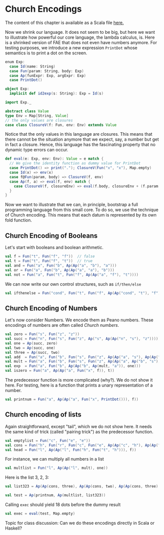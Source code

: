 # Church Encodings

The content of this chapter is available as a Scala file [here.](./church-encoding.scala)

Now we shrink our language. It does not seem to be big, but here we want to illustrate how powerful our core language,
the lambda calculus, is. Here is a shrinked version of FAE that does not even have numbers anymore. For testing purposes,
we introduce a new expression ``PrintDot`` whose semantics is to print a dot on the screen.

```scala mdoc
enum Exp:
  case Id(name: String)
  case Fun(param: String, body: Exp)
  case Ap(funExpr: Exp, argExpr: Exp)
  case PrintDot()

object Exp:
  implicit def id2exp(s: String): Exp = Id(s)

import Exp._

abstract class Value
type Env = Map[String, Value]
// the only values are closures
case class ClosureV(f: Fun, env: Env) extends Value
```

Notice that the only values in this language are closures. This means that there cannot be the situation anymore that we expect,
say, a number but get in fact a closure. Hence, this language has the fascinating property that  no dynamic type errors can occur.

```scala mdoc
def eval(e: Exp, env: Env): Value = e match {
  // We give the identity function as dummy value for PrintDot
  case PrintDot() => print("."); ClosureV(Fun("x", "x"), Map.empty)
  case Id(x) => env(x)
  case f@Fun(param, body) => ClosureV(f, env)
  case Ap(f, a) => eval(f, env) match {
    case ClosureV(f, closureEnv) => eval(f.body, closureEnv + (f.param -> eval(a, env)))
  }
}
```

Now we want to illustrate that we can, in principle, bootstrap a full programming language from this small core.
To do so, we use the technique of Church encoding. This means that each datum is represented by its own fold function.

## Church Encoding of Booleans

Let's start with booleans and boolean arithmetic.

```scala mdoc:silent
val f = Fun("t", Fun("f", "f"))  // false
val t = Fun("t", Fun("f", "t"))  // true
val and = Fun("a", Fun("b", Ap(Ap("a", "b"), "a")))
val or = Fun("a", Fun("b", Ap(Ap("a", "a"), "b")))
val not = Fun("a", Fun("t", Fun("f", Ap(Ap("a", "f"), "t"))))
```

We can now write our own control structures, such as ``if/then/else``

```scala mdoc:silent
val ifthenelse = Fun("cond", Fun("t", Fun("f", Ap(Ap("cond", "t"), "f"))))
```

## Church Encoding of Numbers

Let's now consider Numbers. We encode them as Peano numbers. These encodings of numbers are often called _Church numbers_.

```scala mdoc:silent
val zero = Fun("s", Fun("z", "z"))
val succ = Fun("n", Fun("s", Fun("z", Ap("s", Ap(Ap("n", "s"), "z")))))
val one = Ap(succ, zero)
val two = Ap(succ, one)
val three = Ap(succ, two)
val add  = Fun("a", Fun("b", Fun("s", Fun("z", Ap(Ap("a", "s"), Ap(Ap("b", "s"), "z"))))))
val mult = Fun("a", Fun("b", Fun("s", Fun("z", Ap(Ap("a", Ap("b", "s")), "z")))))
val exp  = Fun("a", Fun("b", Ap(Ap("b", Ap(mult, "a")), one)))
val iszero = Fun("a", Ap(Ap("a", Fun("x", f)), t))
```

The predecessor function is more complicated (why?). We do not show it here.
For testing, here is a function that prints a unary representation of a number.

```scala mdoc:silent
val printnum = Fun("a", Ap(Ap("a", Fun("x", PrintDot())), f))
```

## Church encoding of lists

Again straightforward, except "tail", which we do not show here. It needs the same kind of trick (called "pairing trick")
as the predecessor function.

```scala mdoc:silent
val emptylist = Fun("c", Fun("e", "e"))
val cons = Fun("h", Fun("r", Fun("c", Fun("e", Ap(Ap("c", "h"), Ap(Ap("r", "c"), "e"))))))
val head = Fun("l", Ap(Ap("l", Fun("h", Fun("t", "h"))), f))
```

For instance, we can multiply all numbers in a list

```scala mdoc:silent
val multlist = Fun("l", Ap(Ap("l", mult), one))
```

Here is the list 3, 2, 3:

```scala mdoc:silent
val list323 = Ap(Ap(cons, three), Ap(Ap(cons, two), Ap(Ap(cons, three), emptylist)))

```

```scala mdoc:silent
val test = Ap(printnum, Ap(multlist, list323))
```

Calling `exec` should yield 18 dots before the dummy result

```scala mdoc
val exec = eval(test, Map.empty)
```

Topic for class discussion: Can we do these encodings directly in Scala or Haskell?
